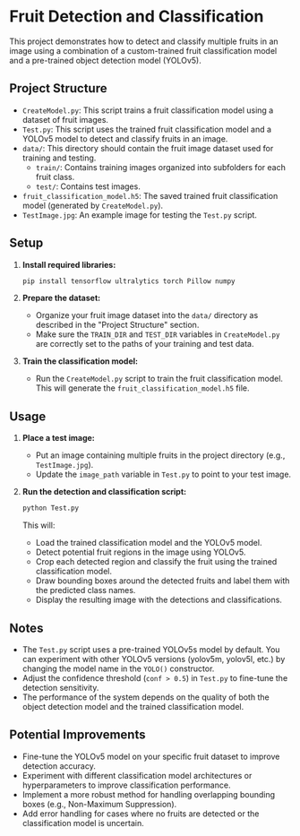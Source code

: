 # Fruit Detection and Classification

This project demonstrates how to detect and classify multiple fruits in an image using a combination of a custom-trained fruit classification model and a pre-trained object detection model (YOLOv5).

## Project Structure

*   `CreateModel.py`:  This script trains a fruit classification model using a dataset of fruit images.
*   `Test.py`:  This script uses the trained fruit classification model and a YOLOv5 model to detect and classify fruits in an image.
*   `data/`: This directory should contain the fruit image dataset used for training and testing.
    *   `train/`:  Contains training images organized into subfolders for each fruit class.
    *   `test/`:  Contains test images.
*   `fruit_classification_model.h5`:  The saved trained fruit classification model (generated by `CreateModel.py`).
*   `TestImage.jpg`: An example image for testing the `Test.py` script.

## Setup

1.  **Install required libraries:**

    ```bash
    pip install tensorflow ultralytics torch Pillow numpy
    ```

2.  **Prepare the dataset:**
    *   Organize your fruit image dataset into the `data/` directory as described in the "Project Structure" section.
    *   Make sure the `TRAIN_DIR` and `TEST_DIR` variables in `CreateModel.py` are correctly set to the paths of your training and test data.

3.  **Train the classification model:**
    *   Run the `CreateModel.py` script to train the fruit classification model. This will generate the `fruit_classification_model.h5` file.

## Usage

1.  **Place a test image:**
    *   Put an image containing multiple fruits in the project directory (e.g., `TestImage.jpg`).
    *   Update the `image_path` variable in `Test.py` to point to your test image.

2.  **Run the detection and classification script:**

    ```bash
    python Test.py
    ```

    This will:
    *   Load the trained classification model and the YOLOv5 model.
    *   Detect potential fruit regions in the image using YOLOv5.
    *   Crop each detected region and classify the fruit using the trained classification model.
    *   Draw bounding boxes around the detected fruits and label them with the predicted class names.
    *   Display the resulting image with the detections and classifications.

## Notes

*   The `Test.py` script uses a pre-trained YOLOv5s model by default. You can experiment with other YOLOv5 versions (yolov5m, yolov5l, etc.) by changing the model name in the `YOLO()` constructor.
*   Adjust the confidence threshold (`conf > 0.5`) in `Test.py` to fine-tune the detection sensitivity.
*   The performance of the system depends on the quality of both the object detection model and the trained classification model.

## Potential Improvements

*   Fine-tune the YOLOv5 model on your specific fruit dataset to improve detection accuracy.
*   Experiment with different classification model architectures or hyperparameters to improve classification performance.
*   Implement a more robust method for handling overlapping bounding boxes (e.g., Non-Maximum Suppression).
*   Add error handling for cases where no fruits are detected or the classification model is uncertain.